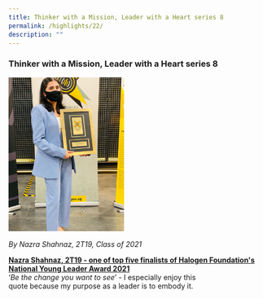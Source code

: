 ```yaml
---
title: Thinker with a Mission, Leader with a Heart series 8
permalink: /highlights/22/
description: ""
---
```

### **Thinker with a Mission, Leader with a Heart series 8**

<img src="/images/twm8.jpg" style="width:45%">

_By Nazra Shahnaz, 2T19, Class of 2021_

<b><u>Nazra Shahnaz, 2T19 - one of top five finalists of Halogen Foundation's National Young Leader Award 2021</u></b><br>
‘<i>Be the change you want to see</i>’ \- I especially enjoy this quote because my purpose as a leader is to embody it.